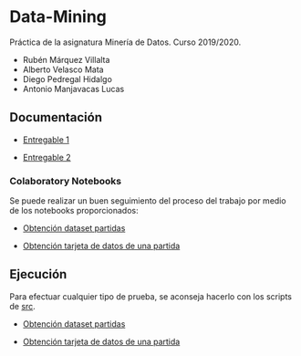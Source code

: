 # Data-Mining
Práctica de la asignatura Minería de Datos. Curso 2019/2020.
- Rubén Márquez Villalta
- Alberto Velasco Mata
- Diego Pedregal Hidalgo
- Antonio Manjavacas Lucas

## Documentación
- [Entregable 1](doc/entregable-1.pdf)

- [Entregable 2](doc/entregable-2.pdf)

### Colaboratory Notebooks
Se puede realizar un buen seguimiento del proceso del trabajo por medio de los notebooks proporcionados:

- [Obtención dataset partidas](notebook/chess_mining_1.ipynb)

- [Obtención tarjeta de datos de una partida](notebook/chess_mining_2.ipynb)

## Ejecución
Para efectuar cualquier tipo de prueba, se aconseja hacerlo con los scripts de [src](src/).

- [Obtención dataset partidas](src/chess_mining_1.py)

- [Obtención tarjeta de datos de una partida](src/chess_mining_2.py)
